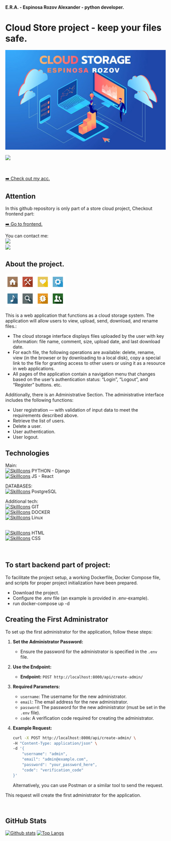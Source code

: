 
#### E.R.A. - Espinosa Rozov Alexander - python developer.
# Cloud Store project - keep your files safe.

<img src="https://github.com/ERAalex/fullstack_backend_dipl/blob/main/project_image.jpg">
<p>
  <a href="https://www.linkedin.com/in/alexander-espinosa-rozov-b3b270121/"><img src="https://img.shields.io/badge/linkedin-%230077B5.svg?&style=for-the-badge&logo=linkedin&logoColor=white"></a>
</p>
<br>
<p><a href="https://github.com/ERAalex" target="_blank">➡️ Check out my acc.</a></p>

## Attention 
In this github repository is only part of a store cloud project, 
Checkout frontend part: 

<p><a href="https://github.com/ERAalex/fullstack_frontend_dipl" target="_blank">➡️ Go to frontend.</a></p>

You can contact me:
<br><a href="mailto:erapyth@gmail.com"><img src="https://img.shields.io/badge/-Gmail%20contact%20me-red"></a>
<br><a href="https://t.me/espinosa_python"><img src="https://img.shields.io/badge/-Telegram-blue"></a>

## About the project.

  <a href="#" target="_blank" rel="noreferrer nofollow">
      <img src="https://github.com/ERAalex/PREVIEW_project_site_buisness_card_Maria-/blob/main/website_icons.jpg" >
    </a>

This is a web application that functions as a cloud storage system. The application will allow users to view, upload, send, download, and rename files.:  <br>
- The cloud storage interface displays files uploaded by the user with key information: file name, comment, size, upload date, and last download date. <br>
- For each file, the following operations are available: delete, rename, view (in the browser or by downloading to a local disk), copy a special link to the file for granting access to other users or using it as a resource in web applications.
- All pages of the application contain a navigation menu that changes based on the user’s authentication status: “Login”, “Logout”, and “Register” buttons.
etc.

Additionally, there is an Administrative Section. The administrative interface includes the following functions:
- User registration — with validation of input data to meet the requirements described above.
- Retrieve the list of users.
- Delete a user.
- User authentication.
- User logout.

## Technologies
Main:<br/>
[![SkillIcons](https://skillicons.dev/icons?i=python)](https://skillicons.dev) PYTHON - Django <br/>
[![SkillIcons](https://skillicons.dev/icons?i=react)](https://skillicons.dev) JS - React <br/>

DATABASES:<br/>
[![SkillIcons](https://skillicons.dev/icons?i=postgres)](https://skillicons.dev) PostgreSQL <br/>

Additional tech:<br/>
[![SkillIcons](https://skillicons.dev/icons?i=git)](https://skillicons.dev) GIT <br/>
[![SkillIcons](https://skillicons.dev/icons?i=docker)](https://skillicons.dev) DOCKER <br/>
[![SkillIcons](https://skillicons.dev/icons?i=linux)](https://skillicons.dev) Linux <br/><br/>

[![SkillIcons](https://skillicons.dev/icons?i=html)](https://skillicons.dev) HTML <br/>
[![SkillIcons](https://skillicons.dev/icons?i=css)](https://skillicons.dev) CSS <br/>
<br/><br/>

## To start backend part of project:
To facilitate the project setup, a working Dockerfile, Docker Compose file, and scripts for proper project initialization have been prepared.
- Download the project. 
- Configure the .env file (an example is provided in .env-example). 
- run docker-compose up -d


## Creating the First Administrator

To set up the first administrator for the application, follow these steps:

1. **Set the Administrator Password:**
   - Ensure the password for the administrator is specified in the `.env` file.

2. **Use the Endpoint:**
   - **Endpoint:** `POST http://localhost:8000/api/create-admin/`

3. **Required Parameters:**
   - `username`: The username for the new administrator.
   - `email`: The email address for the new administrator.
   - `password`: The password for the new administrator (must be set in the `.env` file).
   - `code`: A verification code required for creating the administrator.

4. **Example Request:**

    ```bash
    curl -X POST http://localhost:8000/api/create-admin/ \
    -H "Content-Type: application/json" \
    -d '{
        "username": "admin",
        "email": "admin@example.com",
        "password": "your_password_here",
        "code": "verification_code"
    }'
    ```

    Alternatively, you can use Postman or a similar tool to send the request.

This request will create the first administrator for the application.

<br/>
<h2>GitHub Stats</h2>

<a href="#">![Github stats](https://github-readme-stats.vercel.app/api?username=ERAalex&theme=blueberry&count_private=true&hide_border=true&line_height=20)</a>
<a href="#">![Top Langs](https://github-readme-stats.vercel.app/api/top-langs/?username=ERAalex&layout=compact&theme=blueberry&count_private=true&hide_border=true)</a>
